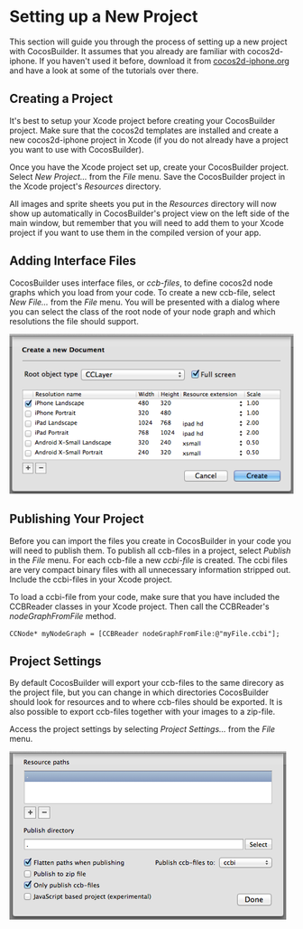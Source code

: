 # Setting up a New Project
This section will guide you through the process of setting up a new project with CocosBuilder. It assumes that you already are familiar with cocos2d-iphone. If you haven't used it before, download it from [cocos2d-iphone.org](http://cocos2d-iphone.org) and have a look at some of the tutorials over there.

## Creating a Project
It's best to setup your Xcode project before creating your CocosBuilder project. Make sure that the cocos2d templates are installed and create a new cocos2d-iphone project in Xcode (if you do not already have a project you want to use with CocosBuilder).

Once you have the Xcode project set up, create your CocosBuilder project. Select *New Project…* from the *File* menu. Save the CocosBuilder project in the Xcode project's *Resources* directory.

All images and sprite sheets you put in the *Resources* directory will now show up automatically in CocosBuilder's project view on the left side of the main window, but remember that you will need to add them to your Xcode project if you want to use them in the compiled version of your app.

## Adding Interface Files
CocosBuilder uses interface files, or *ccb-files*, to define cocos2d node graphs which you load from your code. To create a new ccb-file, select *New File…* from the *File* menu. You will be presented with a dialog where you can select the class of the root node of your node graph and which resolutions the file should support.

![image](2-1.png)

## Publishing Your Project
Before you can import the files you create in CocosBuilder in your code you will need to publish them. To publish all ccb-files in a project, select *Publish* in the *File* menu. For each ccb-file a new *ccbi-file* is created. The ccbi files are very compact binary files with all unnecessary information stripped out. Include the ccbi-files in your Xcode project.

To load a ccbi-file from your code, make sure that you have included the CCBReader classes  in your Xcode project. Then call the CCBReader's *nodeGraphFromFile* method.

    CCNode* myNodeGraph = [CCBReader nodeGraphFromFile:@"myFile.ccbi"];

## Project Settings
By default CocosBuilder will export your ccb-files to the same direcory as the project file, but you can change in which directories CocosBuilder should look for resources and to where ccb-files should be exported. It is also possible to export ccb-files together with your images to a zip-file.

Access the project settings by selecting *Project Settings…* from the *File* menu.

![image](2-2.png)